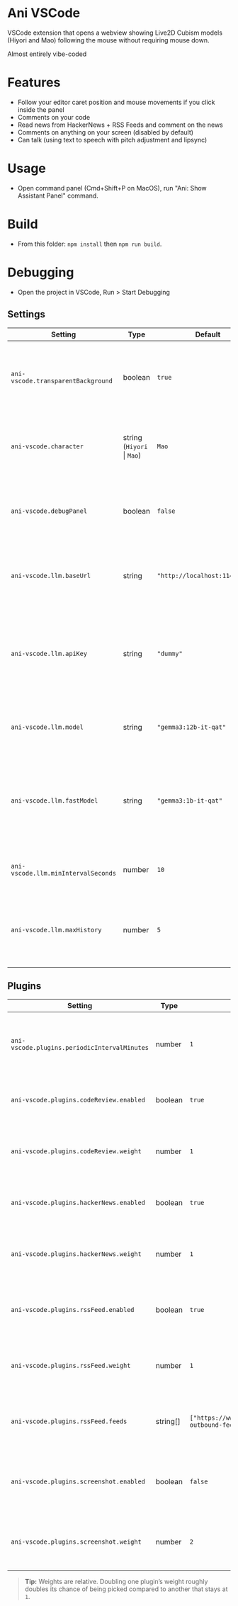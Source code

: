 Ani VSCode
==========

VSCode extension that opens a webview showing Live2D Cubism models (Hiyori and Mao) following the mouse without requiring mouse down.

Almost entirely vibe-coded

# Features
- Follow your editor caret position and mouse movements if you click inside the panel
- Comments on your code
- Read news from HackerNews + RSS Feeds and comment on the news
- Comments on anything on your screen (disabled by default)
- Can talk (using text to speech with pitch adjustment and lipsync)

# Usage
- Open command panel (Cmd+Shift+P on MacOS), run "Ani: Show Assistant Panel" command.

# Build
- From this folder: `npm install` then `npm run build`.

# Debugging
- Open the project in VSCode, Run > Start Debugging

## Settings
| Setting | Type | Default | Description |
| --- | --- | --- | --- |
| `ani-vscode.transparentBackground` | boolean | `true` | Render the webview with a transparent background so Ani blends with your theme. |
| `ani-vscode.character` | string (`Hiyori` \| `Mao`) | `Mao` | Choose which Live2D model loads when the panel opens. |
| `ani-vscode.debugPanel` | boolean | `false` | Show the motion debug panel to trigger animations manually. |
| `ani-vscode.llm.baseUrl` | string | `"http://localhost:11434/v1/"` | Base URL for an OpenAI-compatible chat completion API. |
| `ani-vscode.llm.apiKey` | string | `"dummy"` | API key stored in VS Code settings (hidden in the UI). Replace with your provider key. |
| `ani-vscode.llm.model` | string | `"gemma3:12b-it-qat"` | Primary model used for longer responses (e.g., `gpt-4.1-mini`). |
| `ani-vscode.llm.fastModel` | string | `"gemma3:1b-it-qat"` | Lightweight model for quick expression updates. Leave empty to disable expression animations. |
| `ani-vscode.llm.minIntervalSeconds` | number | `10` | Minimum seconds between LLM requests |
| `ani-vscode.llm.maxHistory` | number | `5` | Maximum number of messages to keep in chat history (including system message). |

## Plugins
| Setting | Type | Default | Description |
| --- | --- | --- | --- |
| `ani-vscode.plugins.periodicIntervalMinutes` | number | `1` | Minutes between automatic plugin triggers. Set to `0` to disable. |
| `ani-vscode.plugins.codeReview.enabled` | boolean | `true` | Enable the Code Review plugin that analyzes your code. |
| `ani-vscode.plugins.codeReview.weight` | number | `1` | Weight controlling how often the Code Review plugin runs. |
| `ani-vscode.plugins.hackerNews.enabled` | boolean | `true` | Fetch top stories from HackerNews for Ani to discuss. |
| `ani-vscode.plugins.hackerNews.weight` | number | `1` | Weight controlling how often the HackerNews plugin runs. |
| `ani-vscode.plugins.rssFeed.enabled` | boolean | `true` | Let Ani read and summarize articles from custom RSS feeds. |
| `ani-vscode.plugins.rssFeed.weight` | number | `1` | Weight controlling how often the RSS Feed plugin runs. |
| `ani-vscode.plugins.rssFeed.feeds` | string[] | `["https://www.channelnewsasia.com/api/v1/rss-outbound-feed?_format=xml"]` | List of RSS feed URLs; one is chosen at random per trigger. |
| `ani-vscode.plugins.screenshot.enabled` | boolean | `false` | Capture your workspace and send it to a vision-capable LLM for commentary. |
| `ani-vscode.plugins.screenshot.weight` | number | `2` | Weight controlling how often the screenshot plugin runs. |

> **Tip:** Weights are relative. Doubling one plugin’s weight roughly doubles its chance of being picked compared to another that stays at `1`.
